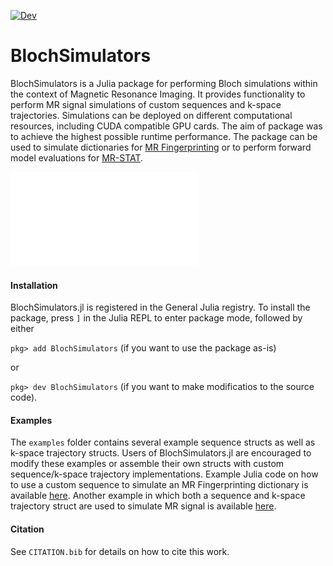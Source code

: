 [![Dev](https://img.shields.io/badge/docs-dev-blue.svg)](https://oscarvanderheide.github.io/BlochSimulators.jl/dev)

# BlochSimulators

BlochSimulators is a Julia package for performing Bloch simulations within the context of Magnetic Resonance Imaging. It provides functionality to perform MR signal simulations of custom sequences and k-space trajectories. Simulations can be deployed on different computational resources, including CUDA compatible GPU cards. The aim of package was to achieve the highest possible runtime performance. The package can be used to simulate dictionaries for [MR Fingerprinting](https://doi.org/10.1038/nature11971) or to perform forward model evaluations for [MR-STAT](https://doi.org/10.1016/j.mri.2017.10.015).

![BlochSimulators.jl graphical overview ](./docs/src/overview.pdf)
#### Installation

BlochSimulators.jl is registered in the General Julia registry. To install the package, press `]` in the Julia REPL to enter package mode, followed by either

`pkg> add BlochSimulators` (if you want to use the package as-is)

or 

`pkg> dev BlochSimulators` (if you want to make modificatios to the source code).

#### Examples

The `examples` folder contains several example sequence structs as well as k-space trajectory structs. Users of BlochSimulators.jl are encouraged to modify these examples or assemble their own structs with custom sequence/k-space trajectory implementations. Example Julia code on how to use a custom sequence to simulate an MR Fingerprinting dictionary is available [here](./docs/build/dictionary.html). Another example in which both a sequence and k-space trajectory struct are used to simulate MR signal is available [here](./docs/build/signal.html).

#### Citation

See `CITATION.bib` for details on how to cite this work.
